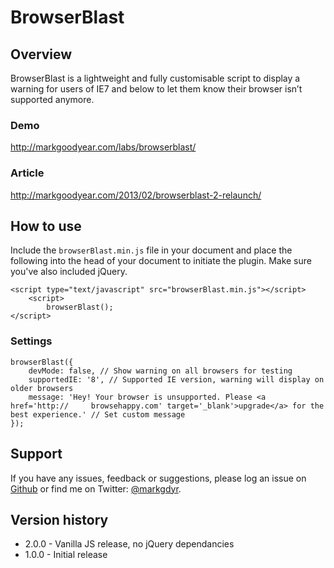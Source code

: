 # BrowserBlast


## Overview

BrowserBlast is a lightweight and fully customisable script to display a warning for users of IE7 and below to let them know their browser isn’t supported anymore.

### Demo

<http://markgoodyear.com/labs/browserblast/>

### Article
<http://markgoodyear.com/2013/02/browserblast-2-relaunch/>


## How to use

Include the `browserBlast.min.js` file in your document and place the following into the head of your document to initiate the plugin. Make sure you've also included jQuery.

	
	<script type="text/javascript" src="browserBlast.min.js"></script>
		<script>
    		browserBlast();
	</script>



### Settings
	browserBlast({
    	devMode: false, // Show warning on all browsers for testing
    	supportedIE: '8', // Supported IE version, warning will display on older browsers
    	message: 'Hey! Your browser is unsupported. Please <a href='http://		browsehappy.com' target='_blank'>upgrade</a> for the best experience.' // Set custom message
	});

## Support
If you have any issues, feedback or suggestions, please log an issue on <a target="_blank" href="https://github.com/markgoodyear/browserblast">Github</a> or find me on Twitter: <a href="http://twitter.com/markgdyr">@markgdyr</a>.


## Version history
- 2.0.0 - Vanilla JS release, no jQuery dependancies
- 1.0.0 - Initial release